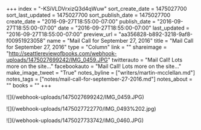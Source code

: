 +++
index = "-KSiVLDVrxizQ3d4qWuw"
sort_create_date = 1475027700
sort_last_updated = 1475027700
sort_publish_date = 1475027700
create_date = "2016-09-27T18:55:00-07:00"
publish_date = "2016-09-27T18:55:00-07:00"
date = "2016-09-27T18:55:00-07:00"
last_updated = "2016-09-27T18:55:00-07:00"
preview_url = "aa356828-b892-3218-9af8-f00951923058"
name = "Mail Call for September 27, 2016"
title = "Mail Call for September 27, 2016"
type = "Column"
link = ""
shareimage = "http://seattlereviewofbooks.com/webhook-uploads/1475027699242/IMG_0459.JPG"
twitterauto = "Mail Call! Lots more on the site..."
facebookauto = "Mail Call! Lots more on the site..."
make_image_tweet = "True"
notes_byline = ["writers/martin-mcclellan.md"]
notes_tags = ["notes/mail-call-for-september-27-2016.md"]
notes_about = ""
books = ""
+++
<p class="image">![](/webhook-uploads/1475027699242/IMG_0459.JPG)</p>
<p class="image">![](/webhook-uploads/1475027722770/IMG_0493%202.jpg)</p>
<p class="image">![](/webhook-uploads/1475027733742/IMG_0460.JPG)</p>